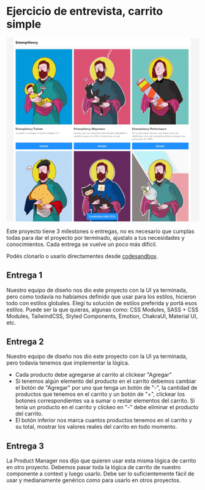 # Ejercicio de entrevista, carrito simple

![01](./assets/screenshot-0.jpg)

Este proyecto tiene 3 milestones o entregas, no es necesario que cumplas todas para dar el proyecto por terminado, ajustalo a tus necesidades y conocimientos. Cada entrega se vuelve un poco más difícil.

Podés clonarlo o usarlo directamentes desde [codesandbox](https://codesandbox.io/s/github/goncy/interview-challenges/tree/main/proyectos-live/carrito-tienda).

## Entrega 1
Nuestro equipo de diseño nos dio este proyecto con la UI ya terminada, pero como todavía no habíamos definido que usar para los estilos, hicieron todo con estilos globales. Elegí tu solución de estilos preferida y portá esos estilos. Puede ser la que quieras, algunas como: CSS Modules, SASS + CSS Modules, TailwindCSS, Styled Components, Emotion, ChakraUI, Material UI, etc.

## Entrega 2
Nuestro equipo de diseño nos dio este proyecto con la UI ya terminada, pero todavía tenemos que implementar la lógica.

* Cada producto debe agregarse al carrito al clickear "Agregar"
* Si tenemos algún elemento del producto en el carrito debemos cambiar el botón de "Agregar" por uno que tenga un botón de "-", la cantidad de productos que tenemos en el carrito y un botón de "+", clickear los botones correspondientes va a sumar o restar elementos del carrito. Si tenía un producto en el carrito y clickeo en "-" debe eliminar el producto del carrito.
* El botón inferior nos marca cuantos productos tenemos en el carrito y su total, mostrar los valores reales del carrito en todo momento.

## Entrega 3
La Product Manager nos dijo que quieren usar esta misma lógica de carrito en otro proyecto. Debemos pasar toda la lógica de carrito de nuestro componente a context y luego usarlo. Debe ser lo suficientemente fácil de usar y medianamente genérico como para usarlo en otros proyectos.
